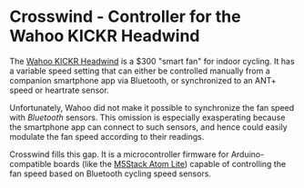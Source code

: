 # Crosswind - Controller for the Wahoo KICKR Headwind

The [Wahoo KICKR Headwind][headwind] is a $300 "smart fan" for indoor cycling. It has a variable speed setting that can either be controlled manually from a companion smartphone app via Bluetooth, or synchronized to an ANT+ speed or heartrate sensor.

Unfortunately, Wahoo did not make it possible to synchronize the fan speed with *Bluetooth* sensors. This omission is especially exasperating because the smartphone app can connect to such sensors, and hence could easily modulate the fan speed according to their readings.

Crosswind fills this gap. It is a microcontroller firmware for Arduino-compatible boards (like the [M5Stack Atom Lite][atom-lite]) capable of controlling the fan speed based on Bluetooth cycling speed sensors.

  [headwind]: https://www.wahoofitness.com/devices/indoor-cycling/accessories/kickr-headwind-buy-us
  [atom-lite]: https://shop.m5stack.com/products/atom-lite-esp32-development-kit
